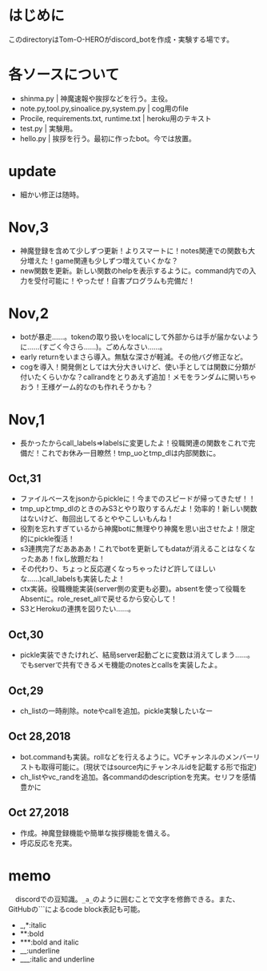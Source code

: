 # はじめに
このdirectoryはTom-O-HEROがdiscord_botを作成・実験する場です。

# 各ソースについて
- shinma.py | 神魔速報や挨拶などを行う。主役。
- note.py,tool.py,sinoalice.py,system.py | cog用のfile
- Procile, requirements.txt, runtime.txt | heroku用のテキスト
- test.py | 実験用。
- hello.py | 挨拶を行う。最初に作ったbot。今では放置。


# update
- 細かい修正は随時。

# Nov,3
- 神魔登録を含めて少しずつ更新！よりスマートに！notes関連での関数も大分増えた！game関連も少しずつ増えていくかな？
- new関数を更新。新しい関数のhelpを表示するように。command内での入力を受付可能に！やったぜ！自害プログラムも完備だ！
# Nov,2
- botが暴走……。tokenの取り扱いをlocalにして外部からは手が届かないように……(すごく今さら……)。ごめんなさい……。
- early returnをいまさら導入。無駄な深さが軽減。その他バグ修正など。
- cogを導入！開発側としては大分大きいけど、使い手としては関数に分類が付いたくらいかな？callrandをとりあえず追加！メモをランダムに開いちゃおう！王様ゲーム的なのも作れそうかも？
# Nov,1
- 長かったからcall_labels=>labelsに変更したよ！役職関連の関数をこれで完備だ！これでお休み一目瞭然！tmp_uoとtmp_dlは内部関数に。
## Oct,31
- ファイルベースをjsonからpickleに！今までのスピードが帰ってきたぜ！！
- tmp_upとtmp_dlのときのみS3とやり取りするんだよ！効率的！新しい関数はないけど、毎回出してるとややこしいもんね！
- 役割を忘れすぎているから神魔botに無理やり神魔を思い出させたよ！限定的にpickle復活！
- s3連携完了だああああ！これでbotを更新してもdataが消えることはなくなったああ！fixし放題だね！
- その代わり、ちょっと反応遅くなっちゃったけど許してほしいな……)call_labelsも実装したよ！
- ctx実装。役職機能実装(server側の変更も必要)。absentを使って役職をAbsentに。role_reset_allで戻せるから安心して！
- S3とHerokuの連携を図りたい……。
## Oct,30
- pickle実装できたけれど、結局server起動ごとに変数は消えてしまう……。でもserverで共有できるメモ機能のnotesとcallsを実装したよ。
## Oct,29
- ch_listの一時削除。noteやcallを追加。pickle実験したいなー
## Oct 28,2018
- bot.commandも実装。rollなどを行えるように。VCチャンネルのメンバーリストも取得可能に。(現状ではsource内にチャンネルidを記載する形で指定)
- ch_listやvc_randを追加。各commandのdescriptionを充実。セリフを感情豊かに
## Oct 27,2018
- 作成。神魔登録機能や簡単な挨拶機能を備える。
- 呼応反応を充実。

# memo
　discordでの豆知識。`_a_`のように囲むことで文字を修飾できる。また、GitHubの```によるcode block表記も可能。
- _,*:italic
- **:bold
- ***:bold and italic
- __:underline
- ___:italic and underline